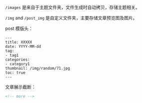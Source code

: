 
`/images` 是来自于主题文件夹，文件生成时自动拷贝，存储主题相关。

`/img` and `/post_img` 是自定义文件夹，主要存储文章预览图及图片。

post 模版头：

```
---
title: XXXXX
date: YYYY-MM-dd
tag:
- tag1
categories:
- category1
thumbnail: /img/random/71.jpg
toc: true
---
```

文章展示截断：

```html
<!-- more -->
```



